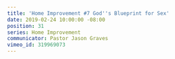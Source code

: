 ```yaml
---
title: 'Home Improvement #7 God''s Blueprint for Sex'
date: 2019-02-24 10:00:00 -08:00
position: 31
series: Home Improvement
communicator: Pastor Jason Graves
vimeo_id: 319969073
---
```


